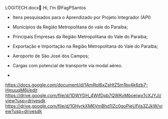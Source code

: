  LOGITECH.docx👋 Hi, I’m @FagPSantos
- Itens pesquisados para o Aprendizado por Projeto Integrador (API)
- Municípios da Região Metropolitana do vale do Paraiba;
- Principais Empresas da Região Metropolitana do Vale do Paraiba;
- Exportação e Importação na Região Metropolitana do Vale do Paraiba;
- Aeroporto de São José dos Campos;
- Cargas com potencial de transporte via modal aéreo.

- 
https://docs.google.com/document/d/1AmRol6xZsHtZ5m1bv4k6zb7-HmuuqM6j/edit
https://drive.google.com/file/d/1DWYDH_4WjfDpb7QWKvMboejwxTcXJYJi/view?usp=drivesdk
https://drive.google.com/file/d/1GHyrkXM6VmBhd1IZc0goPieUfVa3ZJkW/view?usp=drivesdk
